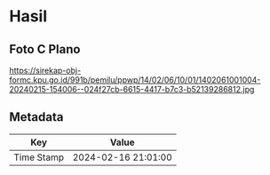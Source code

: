 # Hasil

## Foto C Plano

https://sirekap-obj-formc.kpu.go.id/991b/pemilu/ppwp/14/02/06/10/01/1402061001004-20240215-154006--024f27cb-6615-4417-b7c3-b52139286812.jpg


## Metadata

| Key        | Value               |
| ---------- | ------------------- |
| Time Stamp | 2024-02-16 21:01:00 |



